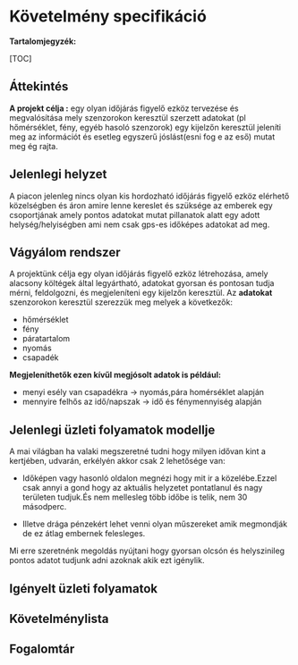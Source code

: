 # Követelmény specifikáció

**Tartalomjegyzék:**

[TOC]

## Áttekintés

**A projekt célja :** egy olyan időjárás figyelő ezköz tervezése és megvalósítása mely szenzorokon keresztül szerzett adatokat (pl hőmérséklet, fény, egyéb hasoló szenzorok) egy kijelzőn keresztül jeleníti meg az információt és esetleg egyszerű jóslást(esni fog e az eső) mutat meg ég rajta.

## Jelenlegi helyzet

A piacon jelenleg nincs olyan kis hordozható időjárás figyelő ezköz elérhető közelségben és áron amire lenne kereslet és szüksége az emberek egy csoportjának amely pontos adatokat mutat pillanatok alatt egy adott helység/helyiségben ami nem csak gps-es időképes adatokat ad meg.

## Vágyálom rendszer

A projektünk célja egy olyan időjárás figyelő ezköz létrehozása, amely alacsony költégek által legyártható, adatokat gyorsan és pontosan tudja mérni, feldolgozni, és megjeleníteni egy kijelzőn keresztül. Az __adatokat__ szenzorokon keresztül szerezzük meg melyek a következők:
- hőmérséklet
- fény
- páratartalom
- nyomás
- csapadék

**Megjeleníthetők ezen kívűl megjósolt adatok is például:**
- menyi esély van csapadékra -> nyomás,pára homérséklet alapján
- mennyire felhős az idő/napszak -> idő és fénymennyiség alapján

## Jelenlegi üzleti folyamatok modellje

A mai világban ha valaki megszeretné tudni hogy milyen idővan kint a kertjében, udvarán, erkélyén akkor csak 2 lehetősége van:
- Időképen vagy hasonló oldalon megnézi hogy mit ir a közelébe.Ezzel csak annyi a gond hogy az aktuális helyzetet pontatlanul és nagy területen tudjuk.És nem mellesleg több időbe is telik, nem 30 másodperc.

- Illetve drága pénzekért lehet venni olyan műszereket amik megmondják de ez átlag embernek felesleges.

Mi erre szeretnénk megoldás nyújtani hogy gyorsan olcsón és helyszinileg pontos adatot tudjunk adni azoknak akik ezt igénylik.

## Igényelt üzleti folyamatok

## Követelménylista

## Fogalomtár






